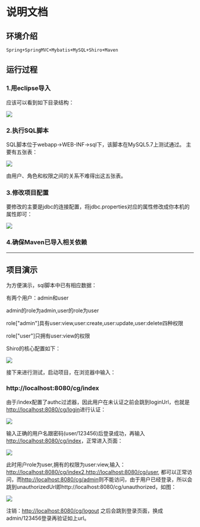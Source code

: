 # 说明文档
## 环境介绍
	Spring+SpringMVC+Mybatis+MySQL+Shiro+Maven
## 运行过程
### 1.用eclipse导入
应该可以看到如下目录结构：

![](http://i.imgur.com/f76eI6u.png)

### 2.执行SQL脚本
SQL脚本位于webapp->WEB-INF->sql下，该脚本在MySQL5.7上测试通过。
主要有五张表：

![](http://i.imgur.com/HupJjhX.png)

由用户、角色和权限之间的关系不难得出这五张表。

### 3.修改项目配置
要修改的主要是jdbc的连接配置，将jdbc.properties对应的属性修改成你本机的属性即可：

![](http://i.imgur.com/QoGWzSP.png)

### 4.确保Maven已导入相关依赖

---
## 项目演示

为方便演示，sql脚本中已有相应数据：

有两个用户：admin和user

admin的role为admin,user的role为user

role["admin"]具有user:view,user:create,user:update,user:delete四种权限

role["user"]只拥有user:view的权限


Shiro的核心配置如下：

![](http://i.imgur.com/ahXALOK.png)

接下来进行测试，启动项目，在浏览器中输入：

### http://localhost:8080/cg/index
由于/index配置了authc过滤器，因此用户在未认证之前会跳到loginUrl，也就是[http://localhost:8080/cg/login](http://localhost:8080/cg/login)进行认证：

![](http://i.imgur.com/2FYS7za.png)

输入正确的用户名跟密码(user/123456)后登录成功，再输入[http://localhost:8080/cg/index](http://localhost:8080/cg/index)，正常进入页面：


![](http://i.imgur.com/wm6yDCC.png)

此时用户role为user,拥有的权限为user:view,输入：[http://localhost:8080/cg/index2](http://localhost:8080/cg/index2 "http://localhost:8080/cg/index2"),[http://localhost:8080/cg/user](http://localhost:8080/cg/user "http://localhost:8080/cg/user"),
都可以正常访问，而[http://localhost:8080/cg/admin](http://localhost:8080/cg/admin "http://localhost:8080/cg/admin")则不能访问，由于用户已经登录，所以会跳到unauthorizedUrl即http://localhost:8080/cg/unauthorized，如图：


![](http://i.imgur.com/xp6TkIx.png)

注销：[http://localhost:8080/cg/logout](http://localhost:8080/cg/logout "http://localhost:8080/cg/logout")
之后会跳到登录页面，换成admin/123456登录再验证如上url。